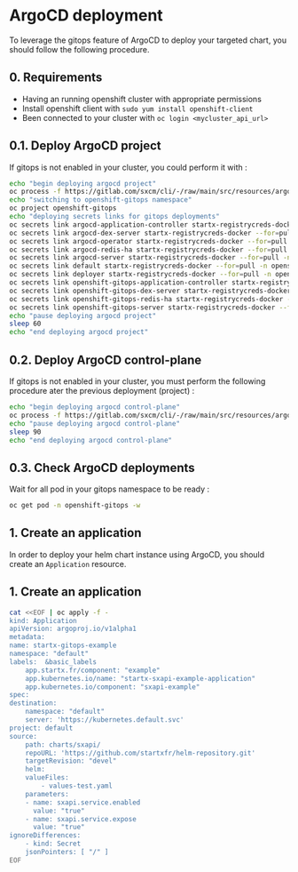 # ArgoCD deployment

To leverage the gitops feature of ArgoCD to deploy your targeted  chart, you should follow the following procedure.

## 0. Requirements

- Having an running openshift cluster with appropriate permissions
- Install openshift client with `sudo yum install openshift-client`
- Been connected to your cluster with `oc login <mycluster_api_url>`

## 0.1. Deploy ArgoCD project

If gitops is not enabled in your cluster, you could perform it with :

```bash
echo "begin deploying argocd project"
oc process -f https://gitlab.com/sxcm/cli/-/raw/main/src/resources/argocd-project.yml | oc apply -f -
echo "switching to openshift-gitops namespace"
oc project openshift-gitops
echo "deploying secrets links for gitops deployments"
oc secrets link argocd-application-controller startx-registrycreds-docker --for=pull -n openshift-gitops
oc secrets link argocd-dex-server startx-registrycreds-docker --for=pull -n openshift-gitops
oc secrets link argocd-operator startx-registrycreds-docker --for=pull -n openshift-gitops
oc secrets link argocd-redis-ha startx-registrycreds-docker --for=pull -n openshift-gitops
oc secrets link argocd-server startx-registrycreds-docker --for=pull -n openshift-gitops
oc secrets link default startx-registrycreds-docker --for=pull -n openshift-gitops
oc secrets link deployer startx-registrycreds-docker --for=pull -n openshift-gitops
oc secrets link openshift-gitops-application-controller startx-registrycreds-docker --for=pull -n openshift-gitops
oc secrets link openshift-gitops-dex-server startx-registrycreds-docker --for=pull -n openshift-gitops
oc secrets link openshift-gitops-redis-ha startx-registrycreds-docker --for=pull -n openshift-gitops
oc secrets link openshift-gitops-server startx-registrycreds-docker --for=pull -n openshift-gitops
echo "pause deploying argocd project"
sleep 60
echo "end deploying argocd project"
```

## 0.2. Deploy ArgoCD control-plane

If gitops is not enabled in your cluster, you must perform the following procedure ater the previous deployment (project) :

```bash
echo "begin deploying argocd control-plane"
oc process -f https://gitlab.com/sxcm/cli/-/raw/main/src/resources/argocd-deploy-small.yml | oc apply -f -
echo "pause deploying argocd control-plane"
sleep 90
echo "end deploying argocd control-plane"
```

## 0.3. Check ArgoCD deployments

Wait for all pod in your gitops namespace to be ready :

```bash
oc get pod -n openshift-gitops -w
```

## 1. Create an application

In order to deploy your helm chart instance using ArgoCD, you should create an `Application` resource.

## 1. Create an application

```bash
cat <<EOF | oc apply -f -
kind: Application
apiVersion: argoproj.io/v1alpha1
metadata:
name: startx-gitops-example
namespace: "default"
labels:  &basic_labels
    app.startx.fr/component: "example"
    app.kubernetes.io/name: "startx-sxapi-example-application"
    app.kubernetes.io/component: "sxapi-example"
spec:
destination:
    namespace: "default"
    server: 'https://kubernetes.default.svc'
project: default
source:
    path: charts/sxapi/
    repoURL: 'https://github.com/startxfr/helm-repository.git'
    targetRevision: "devel"
    helm:
    valueFiles:
        - values-test.yaml
    parameters:
    - name: sxapi.service.enabled
      value: "true"
    - name: sxapi.service.expose
      value: "true"
ignoreDifferences:
    - kind: Secret
    jsonPointers: [ "/" ]
EOF
```
